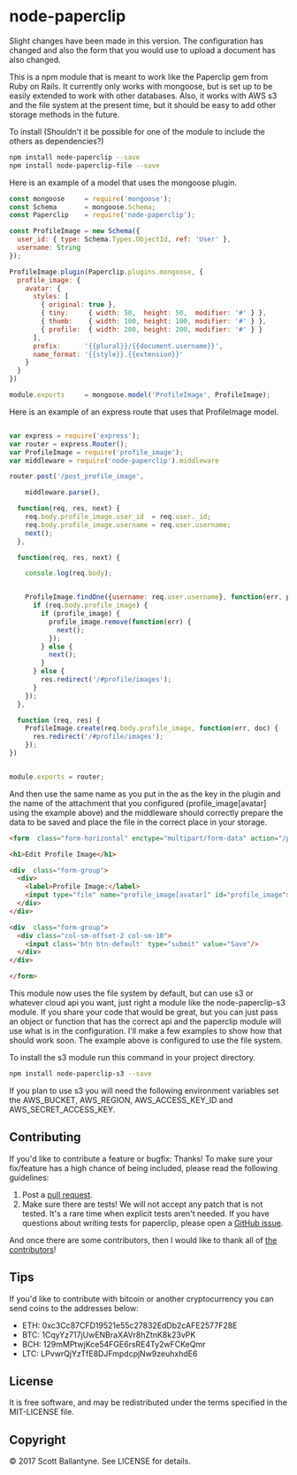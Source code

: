 node-paperclip
=========

Slight changes have been made in this version.  The configuration has changed and also the form that you would use to upload a document has also changed.

This is a npm module that is meant to work like the Paperclip gem from Ruby on Rails. It currently only works with mongoose, but is set up to be easily extended to work with other databases.  Also, it works with AWS s3 and the file system at the present time, but it should be easy to add other storage methods in the future. 

To install (Shouldn't it be possible for one of the module to include the others as dependencies?)

```bash
npm install node-paperclip --save
npm install node-paperclip-file --save

```

Here is an example of a model that uses the mongoose plugin.

```javascript
const mongoose     = require('mongoose');
const Schema       = mongoose.Schema;
const Paperclip    = require('node-paperclip');

const ProfileImage = new Schema({
  user_id: { type: Schema.Types.ObjectId, ref: 'User' },
  username: String
});

ProfileImage.plugin(Paperclip.plugins.mongoose, {
  profile_image: {
    avatar: { 
      styles: [
        { original: true },
        { tiny:     { width: 50,  height: 50,  modifier: '#' } },
        { thumb:    { width: 100, height: 100, modifier: '#' } },
        { profile:  { width: 200, height: 200, modifier: '#' } }
      ],
      prefix:      '{{plural}}/{{document.username}}',
      name_format: '{{style}}.{{extension}}'
    }
  }
})

module.exports     = mongoose.model('ProfileImage', ProfileImage);
```

Here is an example of an express route that uses that ProfileImage model.
```javascript

var express = require('express');
var router = express.Router();
var ProfileImage = require('profile_image');
var middleware = require('node-paperclip').middleware

router.post('/post_profile_image',

    middleware.parse(),

  function(req, res, next) {
    req.body.profile_image.user_id  = req.user._id;
    req.body.profile_image.username = req.user.username;
    next();
  },

  function(req, res, next) {

    console.log(req.body);


    ProfileImage.findOne({username: req.user.username}, function(err, profile_image) {
      if (req.body.profile_image) {
        if (profile_image) {
          profile_image.remove(function(err) {
            next();
          });
        } else {
          next();
        }
      } else {
        res.redirect('/#profile/images');
      }
    });
  },

  function (req, res) {
    ProfileImage.create(req.body.profile_image, function(err, doc) {
      res.redirect('/#profile/images');
    });
})


module.exports = router;
```

And then use the same name as you put in the as the key in the plugin and the name of the attachment that you configured (profile_image[avatar] using the example above)  and the middleware should correctly prepare the data to be saved and place the file in the correct place in your storage.

```html
<form  class="form-horizontal" enctype="multipart/form-data" action="/post_profile_image" method="post">

<h1>Edit Profile Image</h1>

<div  class="form-group">
  <div>  
    <label>Profile Image:</label>
    <input type="file" name="profile_image[avatar]" id="profile_image">
  </div>
</div>

<div  class="form-group">
  <div class="col-sm-offset-2 col-sm-10">
    <input class='btn btn-default' type="submit" value="Save"/>
  </div>
</div>

</form>

```



This module now uses the file system by default, but can use s3 or whatever cloud api you want, just right a module like the node-paperclip-s3 module.  If you share your code that would be great, but you can just pass an object or function that has the correct api and the paperclip module will use what is in the configuration.  I'll make a few examples to show how that should work soon.  The example above is configured to use the file system.  

To install the s3 module run this command in your project directory.
```bash
npm install node-paperclip-s3 --save
```

If you plan to use s3 you will need the following environment variables set the AWS_BUCKET, AWS_REGION, AWS_ACCESS_KEY_ID and AWS_SECRET_ACCESS_KEY.


Contributing
------------

If you'd like to contribute a feature or bugfix: Thanks! To make sure your fix/feature has a high chance of being included, please read the following guidelines:

1. Post a [pull request](https://github.com/ballantyne/node-paperclip/compare/).
2. Make sure there are tests! We will not accept any patch that is not tested.
   It's a rare time when explicit tests aren't needed. If you have questions
   about writing tests for paperclip, please open a
   [GitHub issue](https://github.com/ballantyne/node-paperclip/issues/new).


And once there are some contributors, then I would like to thank all of [the contributors](https://github.com/ballantyne/node-paperclip/graphs/contributors)!


Tips
------------

If you'd like to contribute with bitcoin or another cryptocurrency you can send coins to the addresses below:

* ETH: 0xc3Cc87CFD19521e55c27832EdDb2cAFE2577F28E
* BTC: 1CqyYz717jUwENBraXAVr8hZtnK8k23vPK
* BCH: 129mMPtwjKce54FGE6rsRE4Ty2wFCKeQmr
* LTC: LPvwrQjYzTfE8DJFmpdcpjNw9zeuhxhdE6

License
-------

It is free software, and may be redistributed under the terms specified in the MIT-LICENSE file.

Copyright 
-------
© 2017 Scott Ballantyne. See LICENSE for details.

